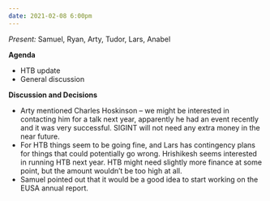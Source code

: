 ```yaml
---
date: 2021-02-08 6:00pm
---
```


_Present:_ Samuel, Ryan, Arty, Tudor, Lars, Anabel

**Agenda**

- HTB update
- General discussion

**Discussion and Decisions**

- Arty mentioned Charles Hoskinson – we might be interested in contacting him for a talk next year, apparently he had an event recently and it was very successful. SIGINT will not need any extra money in the near future.
- For HTB things seem to be going fine, and Lars has contingency plans for things that could potentially go wrong. Hrishikesh seems interested in running HTB next year. HTB might need slightly more finance at some point, but the amount wouldn’t be too high at all.
- Samuel pointed out that it would be a good idea to start working on the EUSA annual report.
